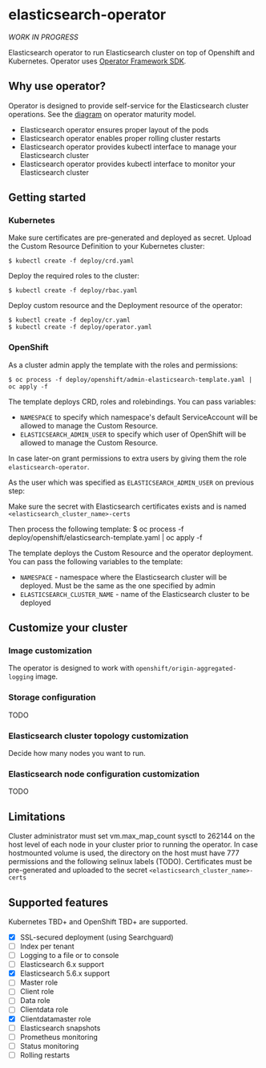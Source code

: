 # elasticsearch-operator

*WORK IN PROGRESS*

Elasticsearch operator to run Elasticsearch cluster on top of Openshift and Kubernetes.
Operator uses [Operator Framework SDK](https://github.com/operator-framework/operator-sdk).

## Why use operator?

Operator is designed to provide self-service for the Elasticsearch cluster operations. See the [diagram](https://github.com/operator-framework/operator-sdk/blob/master/doc/images/Operator-Maturity-Model.png) on operator maturity model.

- Elasticsearch operator ensures proper layout of the pods
- Elasticsearch operator enables proper rolling cluster restarts
- Elasticsearch operator provides kubectl interface to manage your Elasticsearch cluster
- Elasticsearch operator provides kubectl interface to monitor your Elasticsearch cluster

## Getting started

### Kubernetes

Make sure certificates are pre-generated and deployed as secret.
Upload the Custom Resource Definition to your Kubernetes cluster:

  
    $ kubectl create -f deploy/crd.yaml

Deploy the required roles to the cluster:

    $ kubectl create -f deploy/rbac.yaml

Deploy custom resource and the Deployment resource of the operator:

    $ kubectl create -f deploy/cr.yaml
    $ kubectl create -f deploy/operator.yaml

### OpenShift

As a cluster admin apply the template with the roles and permissions:

    $ oc process -f deploy/openshift/admin-elasticsearch-template.yaml | oc apply -f

The template deploys CRD, roles and rolebindings. You can pass variables:
* `NAMESPACE` to specify which namespace's default ServiceAccount will be allowed to manage the Custom Resource.
* `ELASTICSEARCH_ADMIN_USER` to specify which user of OpenShift will be allowed to manage the Custom Resource.

In case later-on grant permissions to extra users by giving them the role `elasticsearch-operator`.

As the user which was specified as `ELASTICSEARCH_ADMIN_USER` on previous step:

Make sure the secret with Elasticsearch certificates exists and is named `<elasticsearch_cluster_name>-certs`

Then process the following template:
    $ oc process -f deploy/openshift/elasticsearch-template.yaml | oc apply -f

The template deploys the Custom Resource and the operator deployment. You can pass the following variables to the template:
* `NAMESPACE` - namespace where the Elasticsearch cluster will be deployed. Must be the same as the one specified by admin
* `ELASTICSEARCH_CLUSTER_NAME` - name of the Elasticsearch cluster to be deployed

## Customize your cluster

### Image customization

The operator is designed to work with `openshift/origin-aggregated-logging` image.

### Storage configuration

TODO

### Elasticsearch cluster topology customization

Decide how many nodes you want to run.

### Elasticsearch node configuration customization

TODO

## Limitations

Cluster administrator must set vm.max_map_count sysctl to 262144 on the host level of each node in your cluster prior to running the operator.
In case hostmounted volume is used, the directory on the host must have 777 permissions and the following selinux labels (TODO).
Certificates must be pre-generated and uploaded to the secret `<elasticsearch_cluster_name>-certs`

## Supported features

Kubernetes TBD+ and OpenShift TBD+ are supported.

- [x] SSL-secured deployment (using Searchguard)
- [ ] Index per tenant
- [ ] Logging to a file or to console
- [ ] Elasticsearch 6.x support
- [x] Elasticsearch 5.6.x support
- [ ] Master role
- [ ] Client role
- [ ] Data role
- [ ] Clientdata role
- [x] Clientdatamaster role
- [ ] Elasticsearch snapshots
- [ ] Prometheus monitoring
- [ ] Status monitoring
- [ ] Rolling restarts